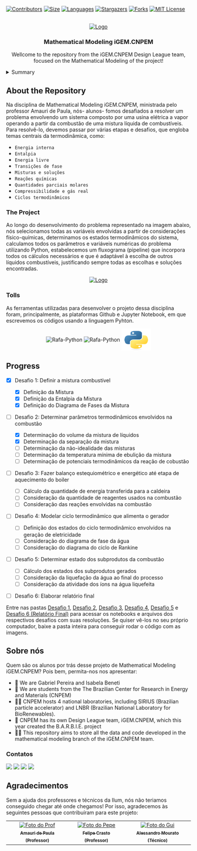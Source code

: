 
<!-- PROJECT SHIELDS -->
<!--
*** I'm using markdown "reference style" links for readability.
*** Reference links are enclosed in brackets [ ] instead of parentheses ( ).
*** See the bottom of this document for the declaration of the reference variables
*** for contributors-url, forks-url, etc. This is an optional, concise syntax you may use.
*** https://www.markdownguide.org/basic-syntax/#reference-style-links
-->
[![Contributors][contributors-shield]][contributors-url]
[![Size][size-shield]][size-url]
[![Languages][languages-shield]][languages-url]
[![Stargazers][stars-shield]][stars-url]
[![Forks][forks-shield]][forks-url]
[![MIT License][license-shield]][license-url]

  

<!-- LOGO -->
<br />

<div align="center">
  <a href="![neural](https://user-images.githubusercontent.com/106626661/225796535-51b41213-8397-435d-ab94-dc64551a2da1.gif)">
    <img src="https://github.com/benetao/Mathematical_Modeling_iGEM.CNPEM/assets/106626661/15d1d54a-55cc-47ab-a964-6136c1b76edc" alt="Logo" width="220" height="220">
  </a>

  <h3 align="center">Mathematical Modeling iGEM.CNPEM</h3>

  <p align="center">
    Wellcome to the repository from the iGEM.CNPEM Design League team, focused on the Mathematical Modeling of the project!   
  </p>
</div>



<!-- Sumário -->
<details>
  <summary>Summary</summary>
  <ol>
    <li>
      <a href="#sobre">About the Repository</a>
      <ul>
        <li><a href="#projeto">The Project</a></li>
       </ul>
      <ul>
        <li><a href="#ferramentas">Tools</a></li>
      </ul>
    </li>
    <li><a href="#progresso">Progress</a></li>
    <li>
      <a href="#isa">About us</a>
      <ul>
        <li><a href="#contato">Contact</a></li>
      </ul>
    </li>
    <li><a href="#acknowledgments">Acknolegments</a></li>
  </ol>
</details>



<!-- Sobre a Disciplina e o Projeto -->
## About the Repository <a name="sobre"></a>

Na disciplina de Mathematical Modeling iGEM.CNPEM, ministrada pelo professor Amauri de Paula, nós- alunos- fomos desafiados a resolver um problema envolvendo um sistema composto por uma usina elétrica a vapor operando a partir da combustão de uma mistura líquida de combustíveis. Para resolvê-lo, devemos passar por várias etapas e desafios, que engloba temas centrais da termodinâmica, como:
* `Energia interna` 
* `Entalpia`
* `Energia livre`
* `Transições de fase`
* `Misturas e soluções`
* `Reações químicas`
* `Quantidades parciais molares`
* `Compressibilidade e gás real`
* `Ciclos termodinâmicos`


### The Project <a name= "projeto"></a>

Ao longo do desenvolvimento do problema representado na imagem abaixo, nós selecionamos todas as variáveis envolvidas a partir de considerações físico-químicas, determinamos os estados termodinâmicos do sistema, calculamos todos os parâmetros e variáveis numéricas do problema utilizando Python, estabelecemos um fluxograma (pipeline) que incorpora todos os cálculos necessários e que é adaptável à escolha de outros líquidos combustíveis, justificando sempre todas as escolhas e soluções encontradas.

<div align="center">
  <a href="![neural](https://user-images.githubusercontent.com/106626661/225796535-51b41213-8397-435d-ab94-dc64551a2da1.gif)">
    <img src="https://user-images.githubusercontent.com/106626661/226015817-8e68aac6-a052-4365-b51f-db0617168af1.png" alt="Logo" width="750" height="440">
  </a>
</div>

### Tolls <a name="ferramentas"></a>

As ferramentas utilizadas para desenvolver o projeto dessa disciplina foram, principalmente, as plataformas Github e Jupyter Notebook, em que escrevemos os códigos usando a  linguagem Pyhton.
</div>
<div align="center">
<img align="center" alt="Rafa-Python" height="60" width="60" src= https://user-images.githubusercontent.com/106626661/225802391-d24ac038-78b1-4b2d-8720-f5f9fb4dac9a.png>
 <img align="center" alt="Rafa-Python" height="70" width="70" src= https://user-images.githubusercontent.com/106626661/225802823-3edf4493-8191-433f-9152-7e73b941aadb.png>
 <img align="center" alt="Rafa-Python" height="60" width="80" src="https://raw.githubusercontent.com/devicons/devicon/master/icons/python/python-original.svg">
 
</div>





<!-- Progresso -->
## Progress <a name="progresso"></a>

- [x] Desafio 1: Definir a mistura combustível
    - [x] Definição da Mistura
    - [x] Definição da Entalpia da Mistura
    - [x] Definição do Diagrama de Fases da Mistura
    
- [ ] Desafio 2: Determinar parâmetros termodinâmicos envolvidos na combustão
    - [x] Determinação do volume da mistura de líquidos
    - [x] Determinação da separação da mistura
    - [ ] Determinação da não-idealidade das misturas
    - [ ] Determinação da temperatura mínima de ebulição da mistura
    - [ ] Determinação de potenciais termodinâmicos da reação de cobustão
    
- [ ] Desafio 3: Fazer balanço estequiométrico e energético até etapa de aquecimento do boiler
    - [ ] Cálculo da quantidade de energia transferida para a caldeira
    - [ ] Consideração da quantidade de reagentes usados na combustão
    - [ ] Consideração das reações envolvidas na combustão

- [ ] Desafio 4: Modelar ciclo termodinâmico que alimenta o gerador
    - [ ] Definição dos estados do ciclo termodinâmico envolvidos na geração de eletricidade
    - [ ] Consideração do diagrama de fase da água
    - [ ] Consideração do diagrama do ciclo de Rankine
    
- [ ] Desafio 5: Determinar estado dos subprodutos da combustão
    - [ ] Cálculo dos estados dos subprodutos gerados
    - [ ] Consideração da liquefação da água ao final do processo
    - [ ] Consideração da atividade dos íons na água liquefeita
   
- [ ] Desafio 6: Elaborar relatório final
   

Entre nas pastas [Desafio 1](https://github.com/benetao/Mathematical_Modeling_iGEM.CNPEM/tree/main/Desafio%201), [Desafio 2](https://github.com/benetao/Mathematical_Modeling_iGEM.CNPEM/tree/main/Desafio%202), [Desafio 3](https://github.com/benetao/Mathematical_Modeling_iGEM.CNPEM/tree/main/Desafio%203), [Desafio 4](https://github.com/benetao/Mathematical_Modeling_iGEM.CNPEM/tree/main/Desafio%204), [Desafio 5](https://github.com/benetao/Mathematical_Modeling_iGEM.CNPEM/tree/main/Desafio%205) e [Desafio 6 (Relatório Final)](https://github.com/benetao/Mathematical_Modeling_iGEM.CNPEM/tree/main/Desafio%206%20(Relat%C3%B3rio%20Final)) para acessar os notebooks e arquivos dos respectivos desafios com suas resoluções. Se quiser vê-los no seu próprio computador, baixe a pasta inteira para conseguir rodar o código com as imagens.
<!-- Sobre mim -->
## Sobre nós

Quem são os alunos por trás desse projeto de Mathematical Modeling iGEM.CNPEM? Pois bem, permita-nos nos apresentar:

- 👋 We are Gabriel Pereira and Isabela Beneti
- 📕 We are students from the The Brazilian Center for Research in Energy and Materials (CNPEM)
- 👨‍🔬 CNPEM hosts 4 national laboratories, including SIRIUS (Brazilian particle accelerator) and LNBR (Brazilian National Laboratory for BioRenewables).
- 💖 CNPEM has its own Design League team, iGEM.CNPEM, which this year created the B.A.R.B.I.E. project
- 👩‍💻 This repository aims to store all the data and code developed in the mathematical modeling branch of the iGEM.CNPEM team.

<!-- CONTATO -->
### Contatos <a name="contato"></a>
 
<div>
  <a href="https://instagram.com/isa.beneti" target="_blank"><img src="https://img.shields.io/badge/-Instagram-%23E4405F?style=for-the-badge&logo=instagram&logoColor=white" target="_blank"></a>
  <a href = "mailto:isabela220039@ilum.cnpem.br"><img src="https://img.shields.io/badge/-Gmail-%23333?style=for-the-badge&logo=gmail&logoColor=white" target="_blank"></a>
  <a href="https://www.linkedin.com/in/isabela-bento-beneti-044183236" target="_blank"><img src="https://img.shields.io/badge/-LinkedIn-%230077B5?style=for-the-badge&logo=linkedin&logoColor=white" target="_blank"></a> 
  <a href="https://www.youtube.com/channel/UCvf7m3bDwbFaezDbe_Igg_w" target="_blank"><img src="https://img.shields.io/badge/YouTube-FF0000?style=for-the-badge&logo=youtube&logoColor=white" target="_blank"></a>
 



<!-- ACKNOWLEDGMENTS -->
## Agradecimentos <a name="acknowledgments"></a>

Sem a ajuda dos professores e técnicos da Ilum, nós não teriamos conseguido chegar até onde chegamos! Por isso, agradecemos às seguintes pessoas que contribuíram para este projeto:

<table>
  <tr>
    <td align="center">
      <a href="#">
        <img src="https://user-images.githubusercontent.com/106626661/226685894-701a7c74-396c-4a82-9920-7488b3095fb7.png" width="100px;" alt="Foto do Prof"/><br>
        <sub>
          <b>Amauri de Paula (Professor)</b>
        </sub>
      </a>
    </td>
    <td align="center">
      <a href="#">
        <img src="https://user-images.githubusercontent.com/106626661/226698669-e1b3521b-5f37-4d02-85a4-8a71cfcd694d.png" width="100px;" alt="Foto do Pepe"/><br>
        <sub>
          <b>Felipe Crasto (Professor)</b>
        </sub>
      </a>
    </td>
    <td align="center">
      <a href="#">
        <img src="https://user-images.githubusercontent.com/106626661/226698185-db45afae-5bb1-4f08-aef7-6161738d9c5e.png" width="100px;" alt="Foto do Gui"/><br>
        <sub>
          <b>Alessandro Mourato (Técnico)</b>
        </sub>
      </a>
    </td>
  </tr>
</table>
</div>
<div style="display: inline_block"><br>
 

<!-- MARKDOWN LINKS & IMAGES -->
<!-- https://www.markdownguide.org/basic-syntax/#reference-style-links -->
[contributors-shield]: https://img.shields.io/github/contributors/benetao/Mathematical_Modeling_iGEM.CNPEM.svg?style=for-the-badge
[contributors-url]: https://github.com/benetao/Mathematical_Modeling_iGEM.CNPEM/graphs/contributors
[forks-shield]: https://img.shields.io/github/forks/benetao/Mathematical_Modeling_iGEM.CNPEM.svg?style=for-the-badge
[forks-url]: https://github.com/benetao/Mathematical_Modeling_iGEM.CNPEM/network/members
[stars-shield]: https://img.shields.io/github/stars/benetao/Mathematical_Modeling_iGEM.CNPEM.svg?style=for-the-badge
[stars-url]: https://github.com/benetao/Mathematical_Modeling_iGEM.CNPEM/stargazers
[issues-shield]: https://img.shields.io/github/issues/benetao/Mathematical_Modeling_iGEM.CNPEM.svg?style=for-the-badge
[issues-url]: https://github.com/benetao/Mathematical_Modeling_iGEM.CNPEM/issues
[license-shield]: https://img.shields.io/github/license/benetao/Mathematical_Modeling_iGEM.CNPEM.svg?style=for-the-badge
[license-url]: https://github.com/benetao/Mathematical_Modeling_iGEM.CNPEM/blob/master/LICENSE.txt
[size-shield]: https://img.shields.io/github/repo-size/benetao/Mathematical_Modeling_iGEM.CNPEM.svg?style=for-the-badge
[size-url]: https://github.com/benetao/Mathematical_Modeling_iGEM.CNPEM/repo-size
[languages-shield]: https://img.shields.io/github/languages/count/benetao/Mathematical_Modeling_iGEM.CNPEM.svg?style=for-the-badge
[languages-url]: https://github.com/benetao/Mathematical_Modeling_iGEM.CNPEM//languages/count

[linkedin-shield]: https://img.shields.io/badge/-LinkedIn-black.svg?style=for-the-badge&logo=linkedin&colorB=555
[linkedin-url]: https://www.linkedin.com/in/isabela-bento-beneti-044183236/
[product-screenshot]: images/screenshot.png
[Next.js]:  <img src="https://user-images.githubusercontent.com/106626661/225801328-741dd00d-8359-40ee-8d73-df715a5813f6.png" alt="Logo" width="80" height="30">
[Next-url]: https://nextjs.org/
[React.js]: https://img.shields.io/badge/React-20232A?style=for-the-badge&logo=react&logoColor=61DAFB
[React-url]: https://reactjs.org/
[Vue.js]: https://img.shields.io/badge/Vue.js-35495E?style=for-the-badge&logo=vuedotjs&logoColor=4FC08D
[Vue-url]: https://vuejs.org/
[Angular.io]: https://img.shields.io/badge/Angular-DD0031?style=for-the-badge&logo=angular&logoColor=white
[Angular-url]: https://angular.io/
[Svelte.dev]: https://img.shields.io/badge/Svelte-4A4A55?style=for-the-badge&logo=svelte&logoColor=FF3E00
[Svelte-url]: https://svelte.dev/
[Laravel.com]: https://img.shields.io/badge/Laravel-FF2D20?style=for-the-badge&logo=laravel&logoColor=white
[Laravel-url]: https://laravel.com
[Bootstrap.com]: https://img.shields.io/badge/Bootstrap-563D7C?style=for-the-badge&logo=bootstrap&logoColor=white
[Bootstrap-url]: https://getbootstrap.com
[JQuery.com]: https://img.shields.io/badge/jQuery-0769AD?style=for-the-badge&logo=jquery&logoColor=white
[JQuery-url]: https://jquery.com 
[ilum-shield]:"https://user-images.githubusercontent.com/106626661/193426698-dea48fae-20be-423c-8680-41c50c6aa247.png"
